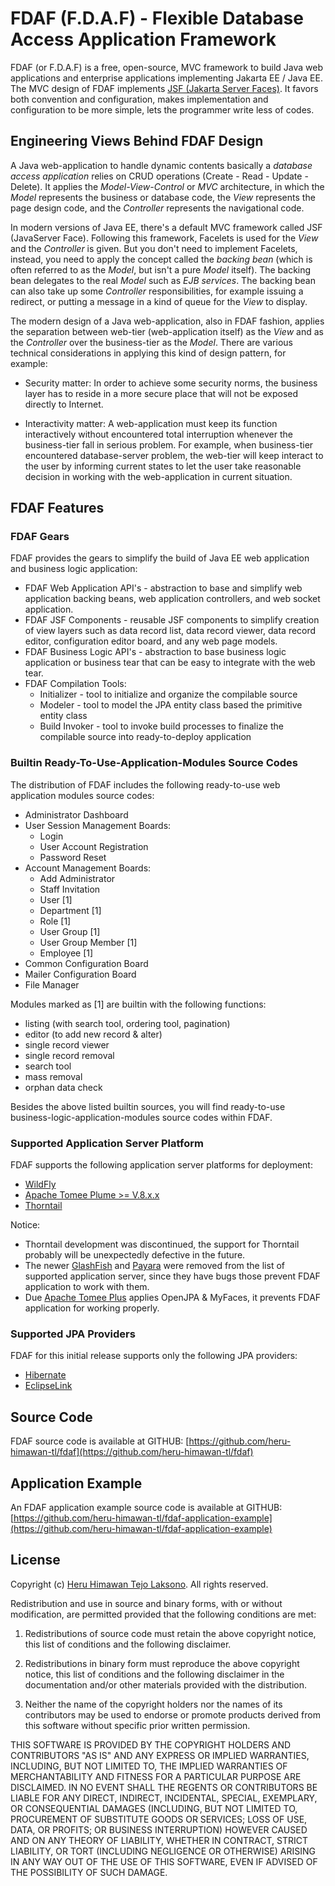 # FDAF (F.D.A.F) - Flexible Database Access Application Framework

FDAF (or F.D.A.F) is a free, open-source, MVC framework to build
Java web applications and enterprise applications implementing
Jakarta EE / Java EE. The MVC design of FDAF implements
[JSF (Jakarta Server Faces)](https://jakarta.ee/specifications/faces/). It
favors both convention and configuration, makes implementation and
configuration to be more simple, lets the programmer write less of codes.

## Engineering Views Behind FDAF Design

A Java web-application to handle dynamic contents basically a _database
access application_ relies on CRUD operations (Create - Read - Update - Delete).
It applies the _Model-View-Control_ or _MVC_ architecture, in which the
_Model_ represents the business or database code, the _View_ represents the
page design code, and the _Controller_ represents the navigational code.

In modern versions of Java EE, there's a default MVC framework called JSF
(JavaServer Face). Following this framework, Facelets is used for the _View_
and the _Controller_ is given. But you don't need to implement Facelets,
instead, you need to apply the concept called the _backing bean_ (which is
often referred to as the _Model_, but isn't a pure _Model_ itself). The
backing bean delegates to the real _Model_ such as _EJB services_. The backing
bean can also take up some _Controller_ responsibilities, for example
issuing a redirect, or putting a message in a kind of queue for the _View_
to display. 

The modern design of a Java web-application, also in FDAF fashion, applies
the separation between web-tier (web-application itself) as the _View_ and as
the _Controller_ over the business-tier as the _Model_. There are various
technical considerations in applying this kind of design pattern,
for example:

- Security matter: In order to achieve some security norms, the business
layer has to reside in a more secure place that will not be exposed directly to
Internet.

- Interactivity matter: A web-application must keep its function interactively
without encountered total interruption whenever the business-tier fall in
serious problem. For example, when business-tier encountered database-server
problem, the web-tier will keep interact to the user by informing current
states to let the user take reasonable decision in working with the
web-application in current situation.

## FDAF Features

### FDAF Gears

FDAF provides the gears to simplify the build of Java EE web application and
business logic application:

- FDAF Web Application API's - abstraction to base and simplify web application
  backing beans, web application controllers, and web socket application.
- FDAF JSF Components - reusable JSF components to simplify creation of view
  layers such as data record list, data record viewer, data record editor,
  configuration editor board, and any web page models.
- FDAF Business Logic API's - abstraction to base business logic application
  or business tear that can be easy to integrate with the web tear. 
- FDAF Compilation Tools:
  - Initializer - tool to initialize and organize the compilable source
  - Modeler - tool to model the JPA entity class based the primitive entity
    class
  - Build Invoker - tool to invoke build processes to finalize the compilable
    source into ready-to-deploy application

### Builtin Ready-To-Use-Application-Modules Source Codes

The distribution of FDAF includes the following ready-to-use web application
modules source codes:

- Administrator Dashboard  
- User Session Management Boards:  
  - Login  
  - User Account Registration  
  - Password Reset  
- Account Management Boards:  
  - Add Administrator  
  - Staff Invitation  
  - User [1]  
  - Department [1]  
  - Role [1]  
  - User Group [1]  
  - User Group Member [1]  
  - Employee [1]  
- Common Configuration Board  
- Mailer Configuration Board  
- File Manager

Modules marked as [1] are builtin with the following functions:  
- listing (with search tool, ordering tool, pagination)  
- editor (to add new record & alter)  
- single record viewer  
- single record removal  
- search tool  
- mass removal  
- orphan data check  

Besides the above listed builtin sources, you will find ready-to-use
business-logic-application-modules source codes within FDAF.

### Supported Application Server Platform

FDAF supports the following application server platforms for deployment:

- [WildFly](https://www.wildfly.org/)   
- [Apache Tomee Plume >= V.8.x.x](https://tomee.apache.org/)  
- [Thorntail](https://thorntail.io/)  

Notice:
- Thorntail development was discontinued, the support for Thorntail
probably will be unexpectedly defective in the future.  
- The newer [GlashFish](https://javaee.github.io/glassfish/) and
[Payara](https://www.payara.fish/) were removed from the list of
supported application server, since they have bugs those
prevent FDAF application to work with them.  
- Due [Apache Tomee Plus](https://tomee.apache.org/) applies OpenJPA
& MyFaces, it prevents FDAF application for working properly. 

### Supported JPA Providers

FDAF for this initial release supports only the following JPA providers:

- [Hibernate](https://hibernate.org/orm/)  
- [EclipseLink](https://www.eclipse.org/eclipselink/)  

## Source Code

FDAF source code is available at GITHUB: [https://github.com/heru-himawan-tl/fdaf](https://github.com/heru-himawan-tl/fdaf)

## Application Example

An FDAF application example source code is available at GITHUB:
[https://github.com/heru-himawan-tl/fdaf-application-example](https://github.com/heru-himawan-tl/fdaf-application-example)

## License

Copyright (c) [Heru Himawan Tejo Laksono](https://github.com/heru-himawan-tl).
All rights reserved.

Redistribution and use in source and binary forms, with or without
modification, are permitted provided that the following conditions are met:

1. Redistributions of source code must retain the above copyright notice,
   this list of conditions and the following disclaimer.

2. Redistributions in binary form must reproduce the above copyright notice,
   this list of conditions and the following disclaimer in the documentation
   and/or other materials provided with the distribution.

3. Neither the name of the copyright holders nor the names of its
   contributors may be used to endorse or promote products derived from this
   software without specific prior written permission.

THIS SOFTWARE IS PROVIDED BY THE COPYRIGHT HOLDERS AND CONTRIBUTORS "AS IS"
AND ANY EXPRESS OR IMPLIED WARRANTIES, INCLUDING, BUT NOT LIMITED TO, THE
IMPLIED WARRANTIES OF MERCHANTABILITY AND FITNESS FOR A PARTICULAR PURPOSE
ARE DISCLAIMED. IN NO EVENT SHALL THE REGENTS OR CONTRIBUTORS BE LIABLE FOR
ANY DIRECT, INDIRECT, INCIDENTAL, SPECIAL, EXEMPLARY, OR CONSEQUENTIAL
DAMAGES (INCLUDING, BUT NOT LIMITED TO, PROCUREMENT OF SUBSTITUTE GOODS OR
SERVICES; LOSS OF USE, DATA, OR PROFITS; OR BUSINESS INTERRUPTION) HOWEVER
CAUSED AND ON ANY THEORY OF LIABILITY, WHETHER IN CONTRACT, STRICT LIABILITY,
OR TORT (INCLUDING NEGLIGENCE OR OTHERWISE) ARISING IN ANY WAY OUT OF THE
USE OF THIS SOFTWARE, EVEN IF ADVISED OF THE POSSIBILITY OF SUCH DAMAGE.

